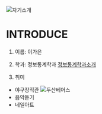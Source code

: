 ![자기소개](https://cdn3.iconfinder.com/data/icons/rcons-user-profession/32/lawyer-woman-48.png)

INTRODUCE
=========

1. 이름: 이가은

2. 학과: 정보통계학과
[정보통계학과소개](http://statistics.kangwon.ac.kr)

3. 취미
 * 야구장직관
 ![두산베어스](http://www.doosanbears.com/commons/images/common/logo.png;jsessionid=FA6CA5ECDF9E72CACB5A9E5B8F954CA6)
 * 음악듣기
 * 네일아트




